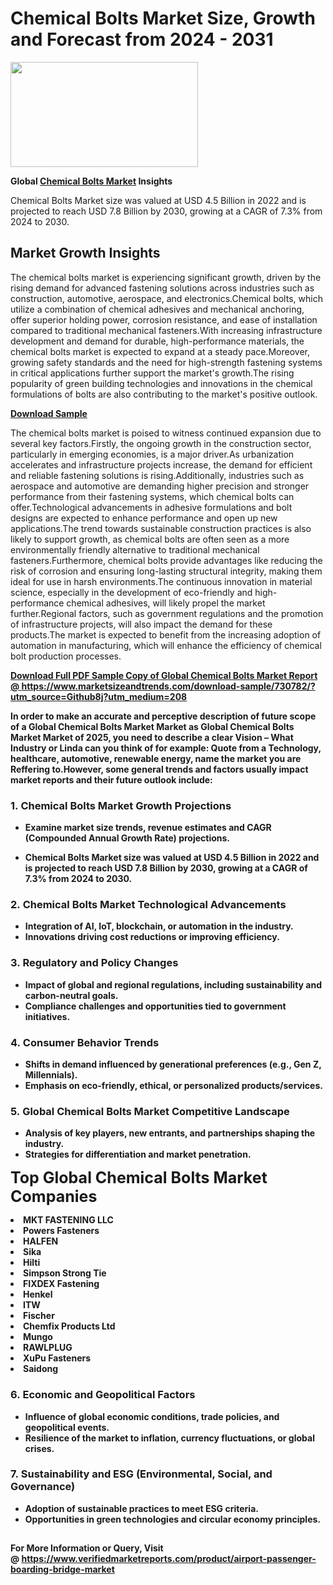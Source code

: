 <H1>Chemical Bolts Market Size, Growth and Forecast from 2024 - 2031</H1><img class="aligncenter size-medium wp-image-584254" src="https://thirdeyenews.in/wp-content/uploads/2024/09/Global-Market-Research-300x168.jpeg" alt="" width="300" height="168" /><p><strong>Global&nbsp;<a href="https://www.marketsizeandtrends.com/download-sample/730782/?utm_source=Github8j?utm_medium=208">Chemical Bolts Market</a> Insights</strong></p><p>Chemical Bolts Market size was valued at USD 4.5 Billion in 2022 and is projected to reach USD 7.8 Billion by 2030, growing at a CAGR of 7.3% from 2024 to 2030.</p><p><h2>Market Growth Insights</h2> <p>The chemical bolts market is experiencing significant growth, driven by the rising demand for advanced fastening solutions across industries such as construction, automotive, aerospace, and electronics.Chemical bolts, which utilize a combination of chemical adhesives and mechanical anchoring, offer superior holding power, corrosion resistance, and ease of installation compared to traditional mechanical fasteners.With increasing infrastructure development and demand for durable, high-performance materials, the chemical bolts market is expected to expand at a steady pace.Moreover, growing safety standards and the need for high-strength fastening systems in critical applications further support the market's growth.The rising popularity of green building technologies and innovations in the chemical formulations of bolts are also contributing to the market's positive outlook.</p> <p><strong><a href="#">Download Sample</a></strong></p> <p>The chemical bolts market is poised to witness continued expansion due to several key factors.Firstly, the ongoing growth in the construction sector, particularly in emerging economies, is a major driver.As urbanization accelerates and infrastructure projects increase, the demand for efficient and reliable fastening solutions is rising.Additionally, industries such as aerospace and automotive are demanding higher precision and stronger performance from their fastening systems, which chemical bolts can offer.Technological advancements in adhesive formulations and bolt designs are expected to enhance performance and open up new applications.The trend towards sustainable construction practices is also likely to support growth, as chemical bolts are often seen as a more environmentally friendly alternative to traditional mechanical fasteners.Furthermore, chemical bolts provide advantages like reducing the risk of corrosion and ensuring long-lasting structural integrity, making them ideal for use in harsh environments.The continuous innovation in material science, especially in the development of eco-friendly and high-performance chemical adhesives, will likely propel the market further.Regional factors, such as government regulations and the promotion of infrastructure projects, will also impact the demand for these products.The market is expected to benefit from the increasing adoption of automation in manufacturing, which will enhance the efficiency of chemical bolt production processes.<p><strong><a href="#"></p><p><span class=""><strong>Download Full PDF Sample Copy of Global Chemical Bolts Market Report</strong> @ <a href="https://www.marketsizeandtrends.com/download-sample/730782/?utm_source=Github8j?utm_medium=208" target="_blank">https://www.marketsizeandtrends.com/download-sample/730782/?utm_source=Github8j?utm_medium=208</a></span></p><p>In order to make an accurate and perceptive description of future scope of a Global&nbsp;Chemical Bolts Market Market as Global&nbsp;Chemical Bolts Market Market of 2025, you need to describe a clear Vision &ndash; What Industry or Linda can you think of for example: Quote from a Technology, healthcare, automotive, renewable energy, name the market you are Reffering to.However, some general trends and factors usually impact market reports and their future outlook include:</p><h3>1.&nbsp;<strong>Chemical Bolts Market Growth Projections</strong></h3><ul><li>Examine market size trends, revenue estimates and CAGR (Compounded Annual Growth Rate) projections.</li><li><p>Chemical Bolts Market size was valued at USD 4.5 Billion in 2022 and is projected to reach USD 7.8 Billion by 2030, growing at a CAGR of 7.3% from 2024 to 2030.</p></li></ul><h3>2.&nbsp;<strong>Chemical Bolts Market Technological Advancements</strong></h3><ul><li>Integration of AI, IoT, blockchain, or automation in the industry.</li><li>Innovations driving cost reductions or improving efficiency.</li></ul><h3>3.&nbsp;<strong>Regulatory and Policy Changes</strong></h3><ul><li>Impact of global and regional regulations, including sustainability and carbon-neutral goals.</li><li>Compliance challenges and opportunities tied to government initiatives.</li></ul><h3>4.&nbsp;<strong>Consumer Behavior Trends</strong></h3><ul><li>Shifts in demand influenced by generational preferences (e.g., Gen Z, Millennials).</li><li>Emphasis on eco-friendly, ethical, or personalized products/services.</li></ul><h3>5.&nbsp;<strong>Global Chemical Bolts Market Competitive Landscape</strong></h3><ul><li>Analysis of key players, new entrants, and partnerships shaping the industry.</li><li>Strategies for differentiation and market penetration.</li></ul><p data-pm-slice="1 1 []"><span style="color: inherit; font-family: inherit; font-size: 25px;">Top Global Chemical Bolts Market Companies</span></p><div class="" data-test-id=""><p><li>MKT FASTENING LLC</li><li> Powers Fasteners</li><li> HALFEN</li><li> Sika</li><li> Hilti</li><li> Simpson Strong Tie</li><li> FIXDEX Fastening</li><li> Henkel</li><li> ITW</li><li> Fischer</li><li> Chemfix Products Ltd</li><li> Mungo</li><li> RAWLPLUG</li><li> XuPu Fasteners</li><li> Saidong</li></p></div><h3>6.&nbsp;<strong>Economic and Geopolitical Factors</strong></h3><ul><li>Influence of global economic conditions, trade policies, and geopolitical events.</li><li>Resilience of the market to inflation, currency fluctuations, or global crises.</li></ul><h3>7.&nbsp;<strong>Sustainability and ESG (Environmental, Social, and Governance)</strong></h3><ul><li>Adoption of sustainable practices to meet ESG criteria.</li><li>Opportunities in green technologies and circular economy principles.</li></ul><h2><strong style="font-size: 14px;">For More Information or Query, Visit @&nbsp;</strong><a style="background-color: #ffffff; font-size: 14px;" href="https://www.marketsizeandtrends.com/report/chemical-bolts-market/" target="_blank">https://www.verifiedmarketreports.com/product/airport-passenger-boarding-bridge-market</a></h2>
